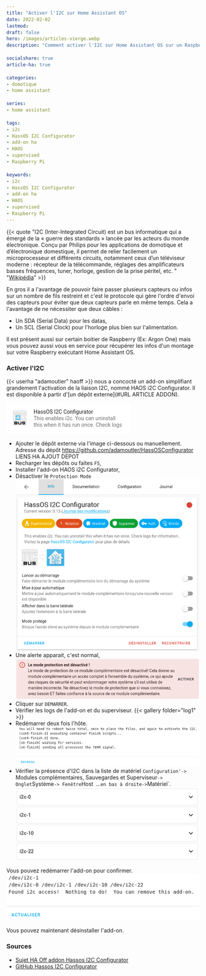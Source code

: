 ```yaml
---
title: "Activer l'I2C sur Home Assistant OS"
date: 2022-02-02
lastmod: 
draft: false
hero: /images/articles-vierge.webp
description: "Comment activer l'I2C sur Home Assistant OS sur un Raspberry Pi via l'add-on HAOS I2C Configurator de Adamoutier"

socialshare: true
article-ha: true

categories:
- domotique
- home assistant

series:
- home assistant
  
tags:
- i2c
- HassOS I2C Configurator
- add-on ha
- HAOS
- supervised
- Raspberry Pi

keywords:
- i2c
- HassOS I2C Configurator
- add-on ha
- HAOS
- supervised
- Raspberry Pi
---
```


{{< quote "I2C (Inter-Integrated Circuit) est un bus informatique qui a émergé de la « guerre des standards » lancée par les acteurs du monde électronique. Conçu par Philips pour les applications de domotique et d’électronique domestique, il permet de relier facilement un microprocesseur et différents circuits, notamment ceux d’un téléviseur moderne : récepteur de la télécommande, réglages des amplificateurs basses fréquences, tuner, horloge, gestion de la prise péritel, etc. " "[Wikipédia](https://fr.wikipedia.org/wiki/I2C)" >}}

En gros il a l'avantage de pouvoir faire passer plusieurs capteurs ou infos sur un nombre de fils restreint et c'est le protocole qui gère l'ordre d'envoi des capteurs pour éviter que deux capteurs parle en même temps. Cela a l'avantage de ne nécessiter que deux câbles :
* Un SDA (Serial Data) pour les datas,
* Un SCL (Serial Clock) pour l'horloge plus bien sur l'alimentation.

Il est présent aussi sur certain boitier de Raspberry (Ex: Argon One) mais vous pouvez aussi vous en service pour récupérer les infos d'un montage sur votre Raspberry exécutant Home Assistant OS.


### Activer l'I2C
{{< userha "adamoutier" haoff >}} nous a concocté un add-on simplifiant grandement l'activation de la liaison I2C, nommé HAOS i2C Configurator. Il est disponible à partir d'[un dépôt externe](#URL ARTICLE ADDON).

![Add-on HAOS i2C Configurator](img/addon_haos_i2c_configurator.png)

* Ajouter le dépôt externe via l'image ci-dessous ou manuellement. Adresse du dépôt https://github.com/adamoutler/HassOSConfigurator
LIENS HA AJOUT DEPOT
* Recharger les dépôts ou faites `F5`,
* Installer l'add-on HAOS i2C Configurator,
* Désactiver le `Protection Mode`
![I2C Configurator](img/haos_i2c_confgurator_parametre.png)
* Une alerte apparait, c'est normal,
![Alerte Protection Mode](img/mode_protection_alerte.png)
* Cliquer sur `DEMARRER`.
* Vérifier les logs de l'add-on et du superviseur.
{{< gallery folder="log1" >}}
* Redémarrer deux fois l'hôte.
![Log de l'add-on après](img/log_addon_apres_redemarrage.png)
* Vérifier la présence d'I2C dans la liste de matériel `Configuration'-> `Modules complémentaires, Sauvegardes et Superviseur` -> Onglet `Système` -> Fenêtre `Host` `...` en bas à droite-> `Matériel`.
![Présence I2C dans la liste des matériels](img/liste_materiel_i2c.png)

Vous pouvez redémarrer l'add-on pour confirmer.
![Confirmer via l'add-on](img/log_relance_addon_i2c_configurator.png)

Vous pouvez maintenant désinstaller l'add-on.

### Sources
* [Sujet HA Off addon Hassos I2C Configurator](https://community.home-assistant.io/t/add-on-hassos-i2c-configurator/264167)
* [GitHub Hassos I2C Configurator](https://github.com/adamoutler/HassOSConfigurator)